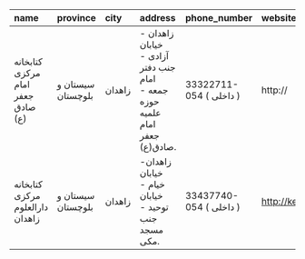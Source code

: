 | name                              | province          | city   | address                                                                    | phone_number            | website                         |
|:----------------------------------|:------------------|:-------|:---------------------------------------------------------------------------|:------------------------|:--------------------------------|
| كتابخانه مركزی امام جعفر صادق (ع) | سیستان و بلوچستان | زاهدان | زاهدان - خیابان آزادی - جنب دفتر امام جمعه - حوزه علمیه امام جعفر صادق(ع). | 33322711-054 ( داخلی  ) | http://                         |
| كتابخانه مركزی دارالعلوم زاهدان   | سیستان و بلوچستان | زاهدان | زاهدان-خیابان خیام - خیابان توحید - جنب مسجد مكی.                          | 33437740-054 ( داخلی  ) | http://ketabmakki.mihanblog.com |